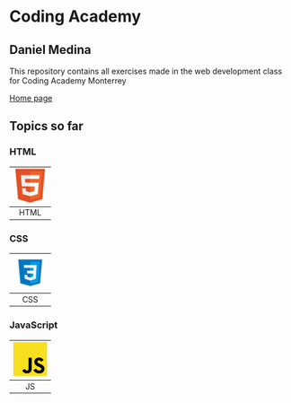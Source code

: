 # Coding Academy
## Daniel Medina

This repository contains all exercises made in the web development class for Coding Academy Monterrey

[Home page]('https://dannermm.com/codingacademy')

## Topics so far

### HTML
| <img src="https://raw.githubusercontent.com/Dannermm/Dannermm/master/img/html.png" width="60"> |
|:--:|
|HTML|

### CSS
| <img src="https://raw.githubusercontent.com/Dannermm/Dannermm/master/img/css.png" width="60"> |
|:--:|
|CSS|

### JavaScript
| <img src="https://raw.githubusercontent.com/Dannermm/Dannermm/master/img/js.png" width="60"> |
|:--:|
|JS|